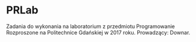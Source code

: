 # PRLab
Zadania do wykonania na laboratorium z przedmiotu Programowanie Rozproszone na Politechnice Gdańskiej w 2017 roku. Prowadzący: Downar.
